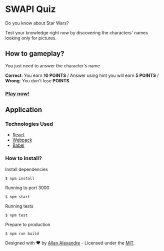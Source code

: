# SWAPI Quiz

Do you know about Star Wars?

Test your knowledge right now by discovering the characters' names looking only for pictures.

## How to gameplay?

You just need to answer the character's name

**Correct**: You earn **10 POINTS** / Answer using hint you will earn **5 POINTS** / **Wrong**: You don't lose **POINTS**

### [Play now!](https://swapi-quiz.surge.sh)

## Application

### Technologies Used

  - [React](https://facebook.github.io/react/)
  - [Webpack](https://webpack.github.io/)
  - [Babel](https://babeljs.io/)

### How to install?

Install dependencies
```
$ npm install
```

Running to port 3000
```
$ npm start
```

Running tests
```
$ npm test
```

Prepare to production
```
$ npm run build
```
  
Designed with ♥ by [Allan Alexandre](https://github.com/alexandesigner) - Licensed under the [MIT](https://opensource.org/licenses/MIT).
